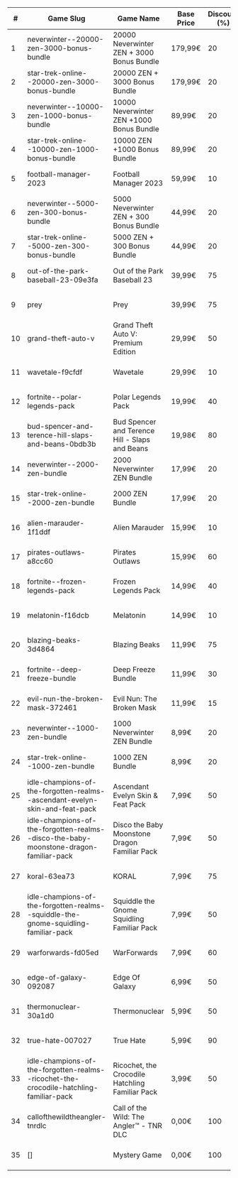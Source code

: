 |#|Game Slug|Game Name|Base Price|Discount (%)|Starts|Ends|
|---|---|---|---|---|---|---|
|1|neverwinter--20000-zen-3000-bonus-bundle|20000 Neverwinter ZEN + 3000 Bonus Bundle|179,99€|20|2022-12-21 16h|2023-01-06 16h|
|2|star-trek-online--20000-zen-3000-bonus-bundle|20000 ZEN + 3000 Bonus Bundle|179,99€|20|2022-12-21 16h|2023-01-02 16h|
|3|neverwinter--10000-zen-1000-bonus-bundle|10000 Neverwinter ZEN +1000 Bonus Bundle|89,99€|20|2022-12-21 16h|2023-01-06 16h|
|4|star-trek-online--10000-zen-1000-bonus-bundle|10000 ZEN +1000 Bonus Bundle|89,99€|20|2022-12-21 16h|2023-01-02 16h|
|5|football-manager-2023|Football Manager 2023|59,99€|10|2022-12-22 15h|2022-12-27 15h|
|6|neverwinter--5000-zen-300-bonus-bundle|5000 Neverwinter ZEN + 300 Bonus Bundle|44,99€|20|2022-12-21 16h|2023-01-06 16h|
|7|star-trek-online--5000-zen-300-bonus-bundle|5000 ZEN + 300 Bonus Bundle|44,99€|20|2022-12-21 16h|2023-01-02 16h|
|8|out-of-the-park-baseball-23-09e3fa|Out of the Park Baseball 23|39,99€|75|2022-12-22 18h|2023-01-05 13h|
|9|prey|Prey|39,99€|75|2023-01-24 16h|2023-01-31 16h|
|10|grand-theft-auto-v|Grand Theft Auto V: Premium Edition|29,99€|50|2022-12-14 16h|2023-01-05 16h|
|11|wavetale-f9cfdf|Wavetale|29,99€|10|2022-12-12 16h|2022-12-19 16h|
|12|fortnite--polar-legends-pack|Polar Legends Pack|19,99€|40|2022-12-21 00h|2023-01-10 00h|
|13|bud-spencer-and-terence-hill-slaps-and-beans-0bdb3b|Bud Spencer and Terence Hill - Slaps and Beans|19,98€|80|2022-12-16 04h|2023-01-01 04h|
|14|neverwinter--2000-zen-bundle|2000 Neverwinter ZEN Bundle|17,99€|20|2022-12-21 16h|2023-01-06 16h|
|15|star-trek-online--2000-zen-bundle|2000 ZEN Bundle|17,99€|20|2022-12-21 16h|2023-01-02 16h|
|16|alien-marauder-1f1ddf|Alien Marauder|15,99€|10|2022-12-15 14h|2022-12-22 14h|
|17|pirates-outlaws-a8cc60|Pirates Outlaws|15,99€|60|2022-12-12 05h|2022-12-18 05h|
|18|fortnite--frozen-legends-pack|Frozen Legends Pack|14,99€|40|2022-12-21 00h|2023-01-10 00h|
|19|melatonin-f16dcb|Melatonin|14,99€|10|2022-12-15 17h|2023-01-05 17h|
|20|blazing-beaks-3d4864|Blazing Beaks|11,99€|75|2022-12-15 15h|2023-01-02 15h|
|21|fortnite--deep-freeze-bundle|Deep Freeze Bundle|11,99€|30|2022-12-21 00h|2023-01-10 00h|
|22|evil-nun-the-broken-mask-372461|Evil Nun: The Broken Mask|11,99€|15|2022-12-09 18h|2022-12-16 18h|
|23|neverwinter--1000-zen-bundle|1000 Neverwinter ZEN Bundle|8,99€|20|2022-12-21 16h|2023-01-06 16h|
|24|star-trek-online--1000-zen-bundle|1000 ZEN Bundle|8,99€|20|2022-12-21 16h|2023-01-02 16h|
|25|idle-champions-of-the-forgotten-realms--ascendant-evelyn-skin-and-feat-pack|Ascendant Evelyn Skin & Feat Pack|7,99€|50|2023-01-13 20h|2023-01-20 20h|
|26|idle-champions-of-the-forgotten-realms--disco-the-baby-moonstone-dragon-familiar-pack|Disco the Baby Moonstone Dragon Familiar Pack|7,99€|50|2023-01-13 20h|2023-01-20 20h|
|27|koral-63ea73|KORAL|7,99€|75|2022-12-18 05h|2023-01-01 05h|
|28|idle-champions-of-the-forgotten-realms--squiddle-the-gnome-squidling-familiar-pack|Squiddle the Gnome Squidling Familiar Pack|7,99€|50|2023-01-13 20h|2023-01-20 20h|
|29|warforwards-fd05ed|WarForwards|7,99€|60|2023-01-24 05h|2023-01-31 05h|
|30|edge-of-galaxy-092087|Edge Of Galaxy|6,99€|50|2023-01-10 05h|2023-01-17 05h|
|31|thermonuclear-30a1d0|Thermonuclear|5,99€|50|2023-01-17 18h|2023-01-24 18h|
|32|true-hate-007027|True Hate|5,99€|90|2022-12-15 17h|2022-12-30 17h|
|33|idle-champions-of-the-forgotten-realms--ricochet-the-crocodile-hatchling-familiar-pack|Ricochet, the Crocodile Hatchling Familiar Pack|3,99€|50|2023-01-13 20h|2023-01-20 20h|
|34|callofthewildtheangler-tnrdlc|Call of the Wild: The Angler™ - TNR DLC|0,00€|100|2022-12-15 10h|2023-01-05 10h|
|35|[]|Mystery Game|0,00€|100|2022-12-15 16h|2022-12-16 16h|
